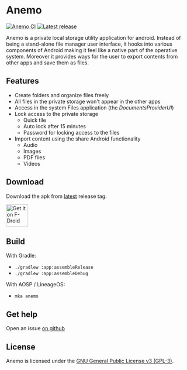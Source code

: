 # Anemo

[![Anemo CI](https://github.com/2bllw8/anemo/actions/workflows/main.yml/badge.svg)](https://github.com/2bllw8/anemo/actions/workflows/main.yml)
[![Latest release](https://img.shields.io/github/v/release/2bllw8/anemo?color=red&label=download)](https://github.com/2bllw8/anemo/releases/latest)

Anemo is a private local storage utility application for android.
Instead of being a stand-alone file manager user interface, it hooks into various components of
Android making it feel like a native part of the operative system.
Moreover it provides ways for the user to export contents from other apps and save them as files.

## Features

- Create folders and organize files freely
- All files in the private storage won't appear in the other apps
- Access in the system Files application (the _DocumentsProviderUI_)
- Lock access to the private storage
  - Quick tile
  - Auto lock after 15 minutes
  - Password for locking access to the files
- Import content using the share Android functionality
  - Audio
  - Images
  - PDF files
  - Videos

## Download

Download the apk from [latest](https://github.com/2bllw8/anemo/releases/latest) release tag.

[<img src="https://fdroid.gitlab.io/artwork/badge/get-it-on.png"
     alt="Get it on F-Droid"
     height="60">](https://f-droid.org/packages/exe.bbllw8.anemo/)

## Build

With Gradle:
- `./gradlew :app:assembleRelease`
- `./gradlew :app:assembleDebug`

With AOSP / LineageOS:
- `mka anemo`

## Get help

Open an issue [on github](https://github.com/2bllw8/anemo/issues/)

## License

Anemo is licensed under the [GNU General Public License v3 (GPL-3)](http://www.gnu.org/copyleft/gpl.html).
